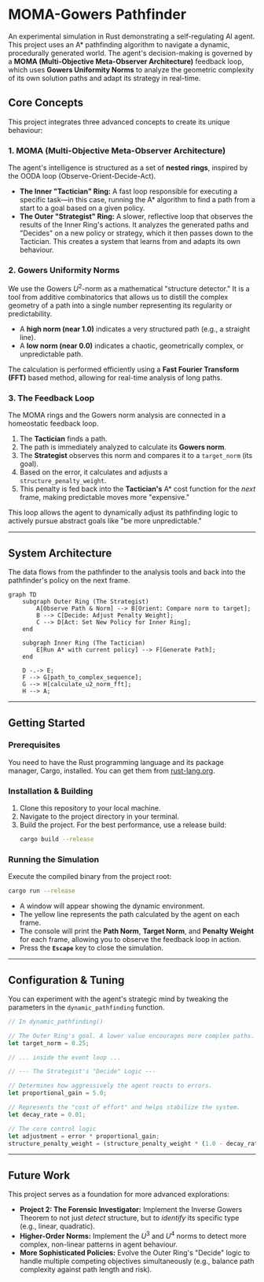 # MOMA-Gowers Pathfinder

[](https://opensource.org/licenses/MIT)

An experimental simulation in Rust demonstrating a self-regulating AI agent. This project uses an A\* pathfinding algorithm to navigate a dynamic, procedurally generated world. The agent's decision-making is governed by a **MOMA (Multi-Objective Meta-Observer Architecture)** feedback loop, which uses **Gowers Uniformity Norms** to analyze the geometric complexity of its own solution paths and adapt its strategy in real-time.

## Core Concepts

This project integrates three advanced concepts to create its unique behaviour:

### 1\. MOMA (Multi-Objective Meta-Observer Architecture)

The agent's intelligence is structured as a set of **nested rings**, inspired by the OODA loop (Observe-Orient-Decide-Act).

  * **The Inner "Tactician" Ring:** A fast loop responsible for executing a specific task—in this case, running the A\* algorithm to find a path from a start to a goal based on a given policy.
  * **The Outer "Strategist" Ring:** A slower, reflective loop that observes the results of the Inner Ring's actions. It analyzes the generated paths and "Decides" on a new policy or strategy, which it then passes down to the Tactician. This creates a system that learns from and adapts its own behaviour.

### 2\. Gowers Uniformity Norms

We use the Gowers $U^2$-norm as a mathematical "structure detector." It is a tool from additive combinatorics that allows us to distill the complex geometry of a path into a single number representing its regularity or predictability.

  * A **high norm (near 1.0)** indicates a very structured path (e.g., a straight line).
  * A **low norm (near 0.0)** indicates a chaotic, geometrically complex, or unpredictable path.

The calculation is performed efficiently using a **Fast Fourier Transform (FFT)** based method, allowing for real-time analysis of long paths.

### 3\. The Feedback Loop

The MOMA rings and the Gowers norm analysis are connected in a homeostatic feedback loop.

1.  The **Tactician** finds a path.
2.  The path is immediately analyzed to calculate its **Gowers norm**.
3.  The **Strategist** observes this norm and compares it to a `target_norm` (its goal).
4.  Based on the error, it calculates and adjusts a `structure_penalty_weight`.
5.  This penalty is fed back into the **Tactician's** A\* cost function for the *next* frame, making predictable moves more "expensive."

This loop allows the agent to dynamically adjust its pathfinding logic to actively pursue abstract goals like "be more unpredictable."

-----

## System Architecture

The data flows from the pathfinder to the analysis tools and back into the pathfinder's policy on the next frame.

```mermaid
graph TD
    subgraph Outer Ring (The Strategist)
        A[Observe Path & Norm] --> B[Orient: Compare norm to target];
        B --> C[Decide: Adjust Penalty Weight];
        C --> D[Act: Set New Policy for Inner Ring];
    end

    subgraph Inner Ring (The Tactician)
        E[Run A* with current policy] --> F[Generate Path];
    end
    
    D -.-> E;
    F --> G[path_to_complex_sequence];
    G --> H[calculate_u2_norm_fft];
    H --> A;
```

-----

## Getting Started

### Prerequisites

You need to have the Rust programming language and its package manager, Cargo, installed. You can get them from [rust-lang.org](https://www.rust-lang.org/).

### Installation & Building

1.  Clone this repository to your local machine.
2.  Navigate to the project directory in your terminal.
3.  Build the project. For the best performance, use a release build:
    ```bash
    cargo build --release
    ```

### Running the Simulation

Execute the compiled binary from the project root:

```bash
cargo run --release
```

  * A window will appear showing the dynamic environment.
  * The yellow line represents the path calculated by the agent on each frame.
  * The console will print the **Path Norm**, **Target Norm**, and **Penalty Weight** for each frame, allowing you to observe the feedback loop in action.
  * Press the **`Escape`** key to close the simulation.

-----

## Configuration & Tuning

You can experiment with the agent's strategic mind by tweaking the parameters in the `dynamic_pathfinding` function.

```rust
// In dynamic_pathfinding()

// The Outer Ring's goal. A lower value encourages more complex paths.
let target_norm = 0.25;

// ... inside the event loop ...

// --- The Strategist's "Decide" Logic ---

// Determines how aggressively the agent reacts to errors.
let proportional_gain = 5.0; 

// Represents the "cost of effort" and helps stabilize the system.
let decay_rate = 0.01; 

// The core control logic
let adjustment = error * proportional_gain;
structure_penalty_weight = (structure_penalty_weight * (1.0 - decay_rate)) + adjustment;
```

-----

## Future Work

This project serves as a foundation for more advanced explorations:

  * **Project 2: The Forensic Investigator:** Implement the Inverse Gowers Theorem to not just *detect* structure, but to *identify* its specific type (e.g., linear, quadratic).
  * **Higher-Order Norms:** Implement the $U^3$ and $U^4$ norms to detect more complex, non-linear patterns in agent behaviour.
  * **More Sophisticated Policies:** Evolve the Outer Ring's "Decide" logic to handle multiple competing objectives simultaneously (e.g., balance path complexity against path length and risk).